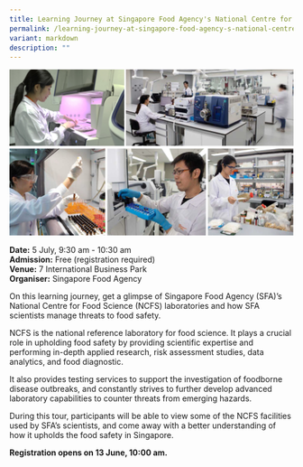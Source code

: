 ```yaml
---
title: Learning Journey at Singapore Food Agency's National Centre for Food Science
permalink: /learning-journey-at-singapore-food-agency-s-national-centre-for-food-science/
variant: markdown
description: ""
---
```

![Collage of NCFS scientists and facilities](/images/Tours/SFA_NCFS.jpg)

**Date:** 5 July, 9:30 am - 10:30 am <br>
**Admission:** Free (registration required)<br>
**Venue:** 7 International Business Park <br>
**Organiser:** Singapore Food Agency 

On this learning journey, get a glimpse of Singapore Food Agency (SFA)’s National Centre for Food Science (NCFS) laboratories and how SFA scientists manage threats to food safety.  

NCFS is the national reference laboratory for food science. It plays a crucial role in upholding food safety by providing scientific expertise and performing in-depth applied research, risk assessment studies, data analytics, and food diagnostic. 

It also provides testing services to support the investigation of foodborne disease outbreaks, and constantly strives to further develop advanced laboratory capabilities to counter threats from emerging hazards. 

During this tour, participants will be able to view some of the NCFS facilities used by SFA’s scientists, and come away with a better understanding of how it upholds the food safety in Singapore. 

**Registration opens on 13 June, 10:00 am.**

<a class="btn-link" target="_blank" href="https://form.gov.sg/6625b421cd2185d32e86c7f2">
	<img src="/images/gogreensg_website-32.png"> 
</a>

<style>
	.btn-link {
		display: none;
	}
	a.btn-link[target="_blank"]:after {
	display: none;
}
	.btn-link > img {
		width: 100%;
	}
	
</style>